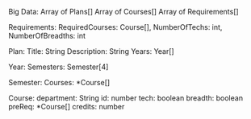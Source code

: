 Big Data:
Array of Plans[]
Array of Courses[]
Array of Requirements[]

Requirements:
RequiredCourses: Course[],
NumberOfTechs: int,
NumberOfBreadths: int

Plan:
Title: String
Description: String
Years: Year[]

Year:
Semesters: Semester[4]

Semester:
Courses: \*Course[]

Course:
department: String
id: number
tech: boolean
breadth: boolean
preReq: \*Course[]
credits: number
